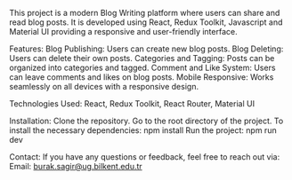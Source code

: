 This project is a modern Blog Writing platform where users can share and read blog posts. It is developed using React, Redux Toolkit, Javascript and Material UI providing a responsive and user-friendly interface.

Features:
Blog Publishing: Users can create new blog posts.
Blog Deleting: Users can delete their own posts.
Categories and Tagging: Posts can be organized into categories and tagged.
Comment and Like System: Users can leave comments and likes on blog posts.
Mobile Responsive: Works seamlessly on all devices with a responsive design.

Technologies Used:
React, Redux Toolkit, React Router, Material UI

Installation:
Clone the repository.
Go to the root directory of the project. To install the necessary dependencies: npm install
Run the project: npm run dev

Contact:
If you have any questions or feedback, feel free to reach out via:
Email: burak.sagir@ug.bilkent.edu.tr


 
